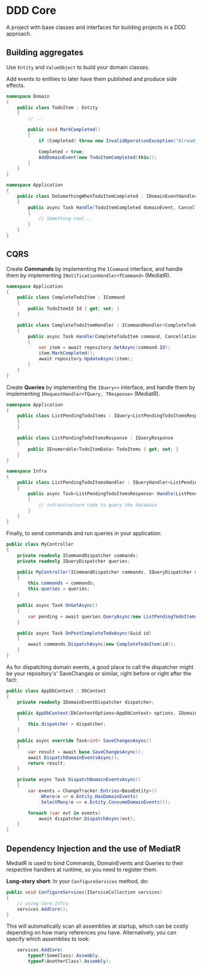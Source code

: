 # DDD Core

A project with base classes and interfaces for building projects in a DDD approach.

## Building aggregates

Use `Entity` and `ValueObject` to build your domain classes.

Add events to entities to later have them published and produce side effects.

``` csharp
namespace Domain
{
    public class TodoItem : Entity
    {
        // ...

        public void MarkCompleted()
        {
            if (Completed) throw new InvalidOperationException("Already completed");

            Completed = true;
            AddDomainEvent(new TodoItemCompleted(this));
        }
    }
}

namespace Application
{
    public class DoSomethingWhenTodoItemCompleted : IDomainEventHandler<TodoItemCompleted>
    {
        public async Task Handle(TodoItemCompleted domainEvent, CancellationToken cancellationToken)
        {
            // Something cool...
        }
    }
}
```

## CQRS

Create **Commands** by implementing the `ICommand` interface, and handle them by implementing `INotificationHandler<TCommand>` (MediatR).

``` csharp
namespace Application
{
    public class CompleteTodoItem : ICommand
    {
        public TodoItemId Id { get; set; }
    }

    public class CompleteTodoItemHandler : ICommandHandler<CompleteTodoItem>
    {
        public async Task Handle(CompleteTodoItem command, CancellationToken cancellationToken)
        {
            var item = await repository.GetAsync(command.Id);
            item.MarkCompleted();
            await repository.UpdateAsync(item);
        }
    }
}
```

Create **Queries** by implementing the `IQuery<>` interface, and handle them by implementing `IRequestHandler<TQuery, TResponse>` (MediatR).

``` csharp
namespace Application
{
    public class ListPendingTodoItems : IQuery<ListPendingTodoItemsResponse>
    {
    }

    public class ListPendingTodoItemsResponse : IQueryResponse
    {
        public IEnumerable<TodoItemData> TodoItems { get; set; }
    }
}

namespace Infra
{
    public class ListPendingTodoItemsHandler : IQueryHandler<ListPendingTodoItems, ListPendingTodoItemsResponse>
    {
        public async Task<ListPendingTodoItemsResponse> Handle(ListPendingTodoItems query, CancellationToken cancellationToken)
        {
            // infrastructure code to query the database
        }
    }
}
```

Finally, to send commands and run queries in your application:

``` csharp
public class MyController
{
    private readonly ICommandDispatcher commands;
    private readonly IQueryDispatcher queries;

    public MyController(ICommandDispatcher commands, IQueryDispatcher queries)
    {
        this.commands = commands;
        this.queries = queries;
    }

    public async Task OnGetAsync()
    {
        var pending = await queries.QueryAsync(new ListPendingTodoItems());
    }

    public async Task OnPostCompleteTodoAsync(Guid id)
    {
        await commands.DispatchAsync(new CompleteTodoItem(id));
    }
}
```

As for dispatching domain events, a good place to call the dispatcher might be your repository's' SaveChanges or similar, right before or right after the fact:

``` csharp
public class AppDbContext : DbContext
{
    private readonly IDomainEventDispatcher dispatcher;

    public AppDbContext(DbContextOptions<AppDbContext> options, IDomainEventDispatcher dispatcher) : base(options)
    {
        this.dispatcher = dispatcher;
    }

    public async override Task<int> SaveChangesAsync()
    {
        var result = await base.SaveChangesAsync();
        await DispatchDomainEventsAsync();
        return result;
    }

    private async Task DispatchDomainEventsAsync()
    {
        var events = ChangeTracker.Entries<BaseEntity>()
            .Where(e => e.Entity.HasDomainEvents)
            .SelectMany(e => e.Entity.ConsumeDomainEvents());

        foreach (var evt in events)
            await dispatcher.DispatchAsync(evt);
    }
}
```

## Dependency Injection and the use of MediatR

MediatR is used to bind Commands, DomainEvents and Queries to their respective handlers at runtime, so you need to register them.

**Long-story short**: In your `ConfigureServices` method, do:

``` csharp
public void ConfigureServices(IServiceCollection services)
{
    // using Core.Infra
    services.AddCore();
}
```

This will automatically scan all assemblies at startup, which can be costly depending on how many references you have. Alternatively, you can specify which assemblies to look:

``` csharp
    services.AddCore(
        typeof(SomeClass).Assembly,
        typeof(AnotherClass).Assembly);
```
